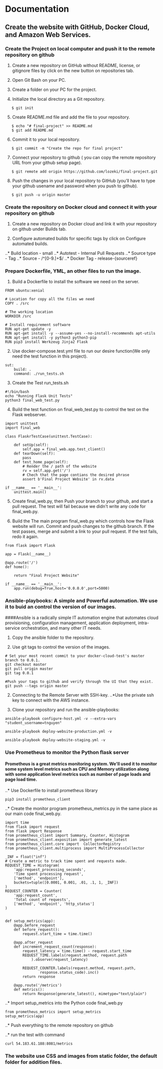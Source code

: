 # Documentation
## Create the website with GitHub, Docker Cloud, and Amazon Web Services.

### Create the Project on local computer and push it to the remote repository on github

1. Create a new repository on GitHub without README, license, or gitignore files by click on the new button on repositories tab. 

2. Open Git Bash on your PC.

3. Create a folder on your PC for the project.

4. Initialize the local directory as a Git repository.
```
   $ git init
```
5. Create README.md file and add the file to your repository.
```
   $ echo "# final-project" >> README.md
   $ git add README.md
```
6. Commit it to your local repository.
```
   $ git commit -m "Create the repo for final project"
```
7. Connect your repository to github ( you can copy the remote repository URL from your github setup page).
```
   $ git remote add origin https://github.com/lozeki/final-project.git
```
8. Push the changes in your local repository to GitHub (you’ll have to type your github usename and password when you push to github).
```
   $ git push -u origin master
```
### Create the repository on Docker cloud and connect it with your repository on github

1. Create a new repository on Docker cloud and link it with your repository on github under Builds tab.

2. Configure automated builds for specific tags by click on Configure automated builds.

..* Build location - small
..* Autotest - Internal Pull Requests
..* Source type - Tag
..* Source - /^[0-9.]+$/
..* Docker Tag - release-{sourceref}

### Prepare Dockerfile, YML, an other files to run the image.

1. Build a Dockerfile to install the software we need on the server.

```
FROM ubuntu:xenial

# Location for copy all the files we need
COPY . /src

# The working location
WORKDIR /src

# Install requirement software
RUN apt-get update -y
RUN apt-get install -y --assume-yes --no-install-recommends apt-utils 
RUN apt-get install -y python3 python3-pip
RUN pip3 install Werkzeug Jinja2 Flask
```
2. Use docker-compose.test.yml file to run our desire function(We only need the test function in this project).
```
sut:
    build: .
    command: ./run_tests.sh
```
3. Create the Test run_tests.sh
```
#!/bin/bash
echo "Running Flask Unit Tests"
python3 final_web_test.py
```
4. Build the test function on final_web_test.py to control the test on the Flask webserver.
```
import unittest
import final_web

class FlaskrTestCase(unittest.TestCase):

    def setUp(self):
        self.app = final_web.app.test_client()
    def tearDown(self):
        pass
    def test_home_page(self):
        # Render the / path of the website
        rv = self.app.get('/')
        # Chech that the page contians the desired phrase
        assert b'Final Project Website' in rv.data 
 
if __name__ == '__main__':
    unittest.main()
``` 
5. Create final_web.py, then Push your branch to your github, and start a pull request. The test will fail because we didn't write any code for final_web.py.

6. Build the The main program final_web.py which controls how the Flask website will run. Commit and push changes to the github branch. If the test passes, merge and submit a link to your pull request. If the test fails, redo it again. 
```
from flask import Flask

app = Flask(__name__)

@app.route('/')
def home():

    return "Final Project Website"

if __name__ == '__main__':
    app.run(debug=True,host='0.0.0.0',port=5000)
```
### Ansible-playbooks: A simple and Powerful automation. We use it to buid an control the version of our images.
  
####Ansible is a radically simple IT automation engine that automates cloud provisioning, configuration management, application deployment, intra-service orchestration, and many other IT needs.

1. Copy the ansible folder to the repository.

2. Use git tags to control the version of the images.
```
# Set your most recent commit to your docker-cloud-test's master branch to 0.0.1.
git checkout master
git pull origin master
git tag 0.0.1

#Push your tags to github and verify through the UI that they exist.
git push --tags origin master
```
2. Connecting to the Remote Server with SSH-key.
..*Use the private ssh key to connect with the  AWS instance.

3. Clone your repository and run the ansible-playbooks:
```
ansible-playbook configure-host.yml -v --extra-vars "student_username=tnguyen"

ansible-playbook deploy-website-production.yml -v

ansible-playbook deploy-website-staging.yml -v
```
### Use Prometheus to monitor the Python flask server

#### Prometheus is a great metrics monitoring system. We'll used it to monitor some system level metrics such as CPU and Memory utilization along with some application level metrics such as number of page loads and page load time.
..* Use Dockerfile to install prometheus library
```
pip3 install prometheus_client
```
..* Create the monitor program prometheus_metrics.py in the same place as our main code final_web.py.
```
import time
from flask import request
from flask import Response
from prometheus_client import Summary, Counter, Histogram
from prometheus_client.exposition import generate_latest
from prometheus_client.core import  CollectorRegistry
from prometheus_client.multiprocess import MultiProcessCollector

_INF = float("inf")
# Create a metric to track time spent and requests made.
REQUEST_TIME = Histogram(
    'app:request_processing_seconds', 
    'Time spent processing request',
    ['method', 'endpoint'],
    buckets=tuple([0.0001, 0.001, .01, .1, 1, _INF])
)
REQUEST_COUNTER = Counter(
    'app:request_count', 
    'Total count of requests', 
    ['method', 'endpoint', 'http_status']
)


def setup_metrics(app):
    @app.before_request
    def before_request():
        request.start_time = time.time()

    @app.after_request
    def increment_request_count(response):
        request_latency = time.time() - request.start_time
        REQUEST_TIME.labels(request.method, request.path
            ).observe(request_latency)

        REQUEST_COUNTER.labels(request.method, request.path,
                response.status_code).inc()
        return response

    @app.route('/metrics')
    def metrics():
        return Response(generate_latest(), mimetype="text/plain")
```
..* Import setup_metrics into the Python code final_web.py 
```
from prometheus_metrics import setup_metrics
setup_metrics(app)
```
..* Push everything to the remote repository on github

..* run the test with command
```
curl 54.183.61.188:8081/metrics
```
### The website use CSS and images from static folder, the default folder for addition files.
